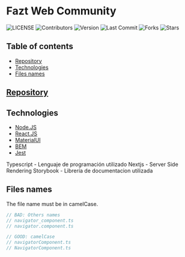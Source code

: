# Fazt Web Community
![LICENSE](https://img.shields.io/github/license/faztcommunity/fazt-web-community)
![Contributors](https://img.shields.io/github/contributors/faztcommunity/fazt-web-community)
![Version](https://img.shields.io/github/package-json/v/faztcommunity/fazt-web-community/dev)
![Last Commit](https://img.shields.io/github/last-commit/faztcommunity/fazt-web-community/dev)
![Forks](https://img.shields.io/github/forks/faztcommunity/fazt-web-community?style=social)
![Stars](https://img.shields.io/github/stars/faztcommunity/fazt-web-community?style=social)

## Table of contents
* [Repository](#Repository)
* [Technologies](#Technologies)
* [Files names](#Files-names)

## [Repository](https://github.com/faztcommunity/fazt-oficial-web)

## Technologies
* [Node.JS](https://nodejs.org/)
* [React.JS](http://reactjs.org/)
* [MaterialUI](https://material-ui.com/)
* [BEM](http://getbem.com/)
* [Jest](https://jestjs.io/)

Typescript - Lenguaje de programación utilizado
Nextjs - Server Side Rendering
Storybook - Librería de documentacion utilizada

## Files names
The file name must be in camelCase.
```ts
// BAD: Others names
// navigator_component.ts
// navigator.component.ts

// GOOD: camelCase
// navigatorComponent.ts
// NavigatorComponent.ts
```
